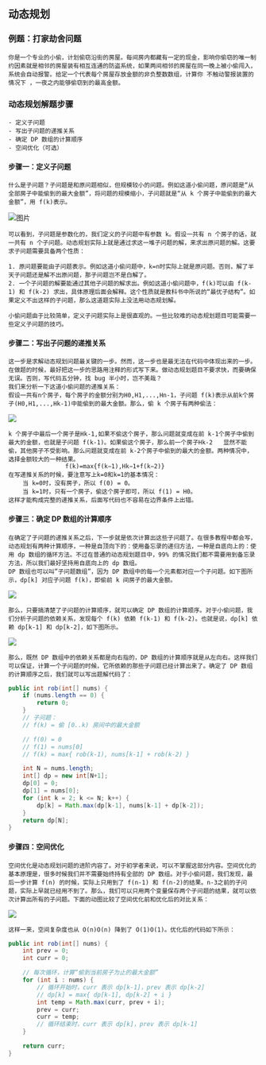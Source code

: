 ## 动态规划
### 例题：打家劫舍问题
    你是一个专业的小偷，计划偷窃沿街的房屋。每间房内都藏有一定的现金，影响你偷窃的唯一制约因素就是相邻的房屋装有相互连通的防盗系统，如果两间相邻的房屋在同一晚上被小偷闯入，系统会自动报警。给定一个代表每个房屋存放金额的非负整数数组，计算你 不触动警报装置的情况下 ，一夜之内能够偷窃到的最高金额。

### 动态规划解题步骤
    - 定义子问题
    - 写出子问题的递推关系
    - 确定 DP 数组的计算顺序
    - 空间优化（可选）

#### 步骤一：定义子问题
    什么是子问题？子问题是和原问题相似，但规模较小的问题。例如这道小偷问题，原问题是“从全部房子中能偷到的最大金额”，将问题的规模缩小，子问题就是“从 k 个房子中能偷到的最大金额”，用 f(k)表示。

![图片](https://pic.leetcode-cn.com/91c71fba111b52580bd0f99bd77f386ae26055b6ffb015c3df9dc26204e8465a.jpg)

    可以看到，子问题是参数化的，我们定义的子问题中有参数 k。假设一共有 n 个房子的话，就一共有 n 个子问题。动态规划实际上就是通过求这一堆子问题的解，来求出原问题的解。这要求子问题需要具备两个性质：

    1. 原问题要能由子问题表示。例如这道小偷问题中，k=n时实际上就是原问题。否则，解了半天子问题还是解不出原问题，那子问题岂不是白解了。
    2. 一个子问题的解要能通过其他子问题的解求出。例如这道小偷问题中，f(k)可以由 f(k-1) 和 f(k-2) 求出，具体原理后面会解释。这个性质就是教科书中所说的“最优子结构”。如果定义不出这样的子问题，那么这道题实际上没法用动态规划解。

    小偷问题由于比较简单，定义子问题实际上是很直观的。一些比较难的动态规划题目可能需要一些定义子问题的技巧。


#### 步骤二：写出子问题的递推关系
    这一步是求解动态规划问题最关键的一步。然而，这一步也是最无法在代码中体现出来的一步。在做题的时候，最好把这一步的思路用注释的形式写下来。做动态规划题目不要求快，而要确保无误。否则，写代码五分钟，找 bug 半小时，岂不美哉？
    我们来分析一下这道小偷问题的递推关系：
    假设一共有n个房子，每个房子的金额分别为H0,H1,...,Hn-1，子问题 f(k)表示从前k个房子(H0,H1,...,Hk-1)中能偷到的最大金额。那么，偷 k 个房子有两种偷法：
![](https://pic.leetcode-cn.com/ccceac397062b8ac6d369506f5481be5e473d4f9b35751da7861a681bbecc3e8.jpg)

    k 个房子中最后一个房子是Hk-1,如果不偷这个房子，那么问题就变成在前 k-1个房子中偷到最大的金额，也就是子问题 f(k-1)。如果偷这个房子，那么前一个房子Hk-2	显然不能偷，其他房子不受影响。那么问题就变成在前 k-2个房子中偷到的最大的金额。两种情况中，选择金额较大的一种结果。
                    f(k)=max{f(k−1),Hk−1+f(k−2)}
    在写递推关系的时候，要注意写上k=0和k=1的基本情况：
        当 k=0时，没有房子，所以 f(0) = 0。
        当 k=1时，只有一个房子，偷这个房子即可，所以 f(1) = H0。
    这样才能构成完整的递推关系，后面写代码也不容易在边界条件上出错。
#### 步骤三：确定 DP 数组的计算顺序
    在确定了子问题的递推关系之后，下一步就是依次计算出这些子问题了。在很多教程中都会写，动态规划有两种计算顺序，一种是自顶向下的：使用备忘录的递归方法，一种是自底向上的：使用 dp 数组的循环方法。不过在普通的动态规划题目中，99% 的情况我们都不需要用到备忘录方法，所以我们最好坚持用自底向上的 dp 数组。
    DP 数组也可以叫”子问题数组”，因为 DP 数组中的每一个元素都对应一个子问题。如下图所示，dp[k] 对应子问题 f(k)，即偷前 k 间房子的最大金额。

![](https://pic.leetcode-cn.com/a0d29f1322a7938733fd62f3b2de8b04f678591e40cdf4062810e8d9608e4b5e.jpg)

    那么，只要搞清楚了子问题的计算顺序，就可以确定 DP 数组的计算顺序。对于小偷问题，我们分析子问题的依赖关系，发现每个 f(k) 依赖 f(k-1) 和 f(k-2)。也就是说，dp[k] 依赖 dp[k-1] 和 dp[k-2]，如下图所示。
![](https://pic.leetcode-cn.com/daa19672855195ae1496f6a3f112dbe9fe0e16e9541238002acaac44f22be613.jpg)

    那么，既然 DP 数组中的依赖关系都是向右指的，DP 数组的计算顺序就是从左向右。这样我们可以保证，计算一个子问题的时候，它所依赖的那些子问题已经计算出来了。确定了 DP 数组的计算顺序之后，我们就可以写出题解代码了：

```java
public int rob(int[] nums) {
    if (nums.length == 0) {
        return 0;
    }
    // 子问题：
    // f(k) = 偷 [0..k) 房间中的最大金额

    // f(0) = 0
    // f(1) = nums[0]
    // f(k) = max{ rob(k-1), nums[k-1] + rob(k-2) }

    int N = nums.length;
    int[] dp = new int[N+1];
    dp[0] = 0;
    dp[1] = nums[0];
    for (int k = 2; k <= N; k++) {
        dp[k] = Math.max(dp[k-1], nums[k-1] + dp[k-2]);
    }
    return dp[N];
}
```
#### 步骤四：空间优化
    空间优化是动态规划问题的进阶内容了。对于初学者来说，可以不掌握这部分内容。空间优化的基本原理是，很多时候我们并不需要始终持有全部的 DP 数组。对于小偷问题，我们发现，最后一步计算 f(n) 的时候，实际上只用到了 f(n-1) 和 f(n-2)的结果。n-3之前的子问题，实际上早就已经用不到了。那么，我们可以只用两个变量保存两个子问题的结果，就可以依次计算出所有的子问题。下面的动图比较了空间优化前和优化后的对比关系：
![](https://pic.leetcode-cn.com/3dcbb1028ed9cdac95fdc8c8348ccc6f2e4c50b3fd8222e5690257d6b495090a.gif)

    这样一来，空间复杂度也从 O(n)O(n) 降到了 O(1)O(1)。优化后的代码如下所示：
```java
public int rob(int[] nums) {
    int prev = 0;
    int curr = 0;

    // 每次循环，计算“偷到当前房子为止的最大金额”
    for (int i : nums) {
        // 循环开始时，curr 表示 dp[k-1]，prev 表示 dp[k-2]
        // dp[k] = max{ dp[k-1], dp[k-2] + i }
        int temp = Math.max(curr, prev + i);
        prev = curr;
        curr = temp;
        // 循环结束时，curr 表示 dp[k]，prev 表示 dp[k-1]
    }

    return curr;
}
```
